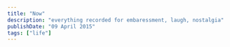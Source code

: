 ```yaml
---
title: "Now"
description: "everything recorded for embaressment, laugh, nostalgia"
publishDate: "09 April 2015"
tags: ["life"]
---
```

<script defer src="https://cloud.umami.is/script.js" data-website-id="d8126afa-dc93-427c-a836-8e92a8586a7d"></script>
